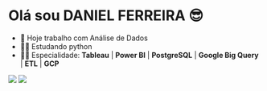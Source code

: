 # Olá sou DANIEL FERREIRA 😎

* 👔    Hoje trabalho com Análise de Dados
* 🧑‍🎓 Estudando python 
* 👨‍💻   Especialidade: **Tableau** | **Power BI** | **PostgreSQL** | **Google Big Query** | **ETL** | **GCP**



<div> 
   <a href = "mailto:danmed04@gmail.com"><img src="https://img.shields.io/badge/-Gmail-%23333?style=for-the-badge&logo=gmail&logoColor=white" target="_blank"></a>
  <a href="https://www.linkedin.com/in/daniel-ferreira78/" target="_blank"><img src="https://img.shields.io/badge/-LinkedIn-%230077B5?style=for-the-badge&logo=linkedin&logoColor=white" target="_blank"></a> 
</div>
